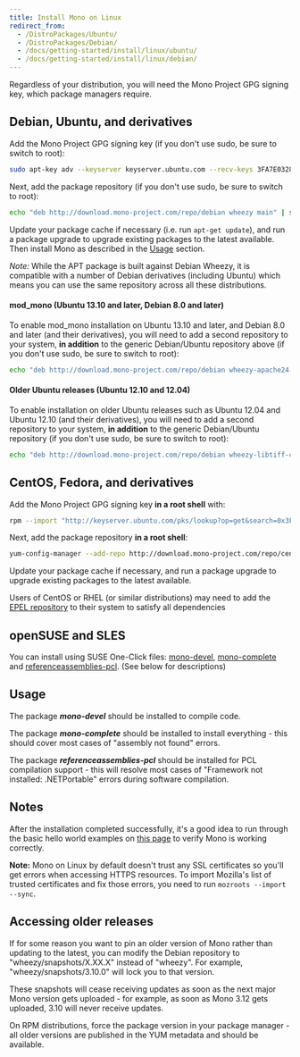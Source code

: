 ```yaml
---
title: Install Mono on Linux
redirect_from:
  - /DistroPackages/Ubuntu/
  - /DistroPackages/Debian/
  - /docs/getting-started/install/linux/ubuntu/
  - /docs/getting-started/install/linux/debian/
---
```


Regardless of your distribution, you will need the Mono Project GPG signing key, which package managers require.

Debian, Ubuntu, and derivatives
-------------------------------

Add the Mono Project GPG signing key (if you don't use sudo, be sure to switch to root):

``` bash
sudo apt-key adv --keyserver keyserver.ubuntu.com --recv-keys 3FA7E0328081BFF6A14DA29AA6A19B38D3D831EF
```

Next, add the package repository (if you don't use sudo, be sure to switch to root):

``` bash
echo "deb http://download.mono-project.com/repo/debian wheezy main" | sudo tee /etc/apt/sources.list.d/mono-xamarin.list
```

Update your package cache if necessary (i.e. run `apt-get update`), and run a package upgrade to upgrade existing packages to the latest available. Then install Mono as described in the [Usage](#usage) section.

*Note:* While the APT package is built against Debian Wheezy, it is compatible with a number of Debian derivatives (including Ubuntu) which means you can use the same repository across all these distributions.

#### mod_mono (Ubuntu 13.10 and later, Debian 8.0 and later)

To enable mod_mono installation on Ubuntu 13.10 and later, and Debian 8.0 and later (and their derivatives), you will need to add a second repository to your system, **in addition** to the generic Debian/Ubuntu repository above (if you don't use sudo, be sure to switch to root):

``` bash
echo "deb http://download.mono-project.com/repo/debian wheezy-apache24-compat main" | sudo tee -a /etc/apt/sources.list.d/mono-xamarin.list
```

#### Older Ubuntu releases (Ubuntu 12.10 and 12.04)

To enable installation on older Ubuntu releases such as Ubuntu 12.04 and Ubuntu 12.10 (and their derivatives), you will need to add a second repository to your system, **in addition** to the generic Debian/Ubuntu repository (if you don't use sudo, be sure to switch to root):

``` bash
echo "deb http://download.mono-project.com/repo/debian wheezy-libtiff-compat main" | sudo tee -a /etc/apt/sources.list.d/mono-xamarin.list
```

CentOS, Fedora, and derivatives
-------------------------------

Add the Mono Project GPG signing key **in a root shell** with:

``` bash
rpm --import "http://keyserver.ubuntu.com/pks/lookup?op=get&search=0x3FA7E0328081BFF6A14DA29AA6A19B38D3D831EF"
```

Next, add the package repository **in a root shell**:

``` bash
yum-config-manager --add-repo http://download.mono-project.com/repo/centos/
```

Update your package cache if necessary, and run a package upgrade to upgrade existing packages to the latest available.

Users of CentOS or RHEL (or similar distributions) may need to add the [EPEL repository](https://fedoraproject.org/wiki/EPEL) to their system to satisfy all dependencies

openSUSE and SLES
-----------------

You can install using SUSE One-Click files: [mono-devel](http://download.mono-project.com/repo/mono-devel.ymp), [mono-complete](http://download.mono-project.com/repo/mono-complete.ymp) and [referenceassemblies-pcl](http://download.mono-project.com/repo/referenceassemblies-pcl.ymp). (See below for descriptions)

Usage
-----

The package ***mono-devel*** should be installed to compile code.

The package ***mono-complete*** should be installed to install everything - this should cover most cases of "assembly not found" errors.

The package ***referenceassemblies-pcl*** should be installed for PCL compilation support - this will resolve most cases of "Framework not installed: .NETPortable" errors during software compilation.

Notes
-----

After the installation completed successfully, it's a good idea to run through the basic hello world examples on [this page](/docs/getting-started/mono-basics/) to verify Mono is working correctly.

**Note:** Mono on Linux by default doesn't trust any SSL certificates so you'll get errors when accessing HTTPS resources. To import Mozilla's list of trusted certificates and fix those errors, you need to run `mozroots --import --sync`.

Accessing older releases
------------------------

If for some reason you want to pin an older version of Mono rather than updating to the latest, you can modify the Debian repository to "wheezy/snapshots/X.XX.X" instead of "wheezy". For example, "wheezy/snapshots/3.10.0" will lock you to that version.

These snapshots will cease receiving updates as soon as the next major Mono version gets uploaded - for example, as soon as Mono 3.12 gets uploaded, 3.10 will never receive updates.

On RPM distributions, force the package version in your package manager - all older versions are published in the YUM metadata and should be available.
